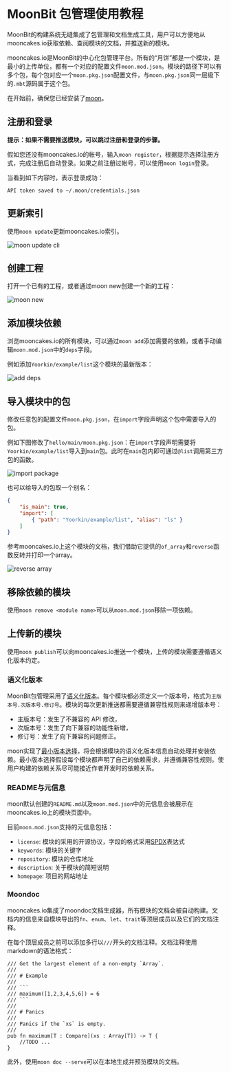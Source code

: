 # MoonBit 包管理使用教程

MoonBit的构建系统无缝集成了包管理和文档生成工具，用户可以方便地从mooncakes.io获取依赖、查阅模块的文档，并推送新的模块。

mooncakes.io是MoonBit的中心化包管理平台。所有的“月饼”都是一个模块，是最小的上传单位，都有一个对应的配置文件`moon.mod.json`。模块的路径下可以有多个包，每个包对应一个`moon.pkg.json`配置文件，与`moon.pkg.json`同一层级下的`.mbt`源码属于这个包。

在开始前，确保您已经安装了[moon](https://www.moonbitlang.com/download/)。

## 注册和登录

**提示：如果不需要推送模块，可以跳过注册和登录的步骤。**

假如您还没有mooncakes.io的帐号，输入`moon register`，根据提示选择注册方式，完成注册后自动登录。如果之前注册过帐号，可以使用`moon login`登录。

当看到如下内容时，表示登录成功：

```
API token saved to ~/.moon/credentials.json
```

## 更新索引

使用`moon update`更新mooncakes.io索引。

![moon update cli](imgs/moon-update.png)

## 创建工程

打开一个已有的工程，或者通过moon new创建一个新的工程：

![moon new](imgs/moon-new.png)

## 添加模块依赖

浏览mooncakes.io的所有模块，可以通过`moon add`添加需要的依赖，或者手动编辑`moon.mod.json`中的`deps`字段。

例如添加`Yoorkin/example/list`这个模块的最新版本：

![add deps](imgs/add-deps.png)

## 导入模块中的包

修改任意包的配置文件`moon.pkg.json`，在`import`字段声明这个包中需要导入的包。

例如下图修改了`hello/main/moon.pkg.json`：在`import`字段声明需要将`Yoorkin/example/list`导入到`main`包。此时在`main`包内即可通过`@list`调用第三方包的函数。

![import package](imgs/import.png)

也可以给导入的包取一个别名：

```json
{
    "is_main": true,
    "import": [
        { "path": "Yoorkin/example/list", "alias": "ls" }
    ]
}
```

参考mooncakes.io上这个模块的文档，我们借助它提供的`of_array`和`reverse`函数反转并打印一个array。

![reverse array](imgs/reverse-array.png)

## 移除依赖的模块

使用`moon remove <module name>`可以从`moon.mod.json`移除一项依赖。

## 上传新的模块

使用`moon publish`可以向mooncakes.io推送一个模块，上传的模块需要遵循语义化版本约定。

### 语义化版本

MoonBit包管理采用了[语义化版本](https://semver.org/lang/zh-CN/)。每个模块都必须定义一个版本号，格式为`主版本号.次版本号.修订号`。模块的每次更新推送都需要遵循兼容性规则来递增版本号：

- 主版本号：发生了不兼容的 API 修改，
- 次版本号：发生了向下兼容的功能性新增，
- 修订号：发生了向下兼容的问题修正。

moon实现了[最小版本选择](https://research.swtch.com/vgo-mvs)，将会根据模块的语义化版本信息自动处理并安装依赖。最小版本选择假设每个模块都声明了自己的依赖需求，并遵循兼容性规则。使用户构建的依赖关系尽可能接近作者开发时的依赖关系。


### README与元信息

moon默认创建的`README.md`以及`moon.mod.json`中的元信息会被展示在mooncakes.io上的模块页面中。

目前`moon.mod.json`支持的元信息包括：

- `license`: 模块的采用的开源协议，字段的格式采用[SPDX](https://spdx.dev/about/overview/)表达式
- `keywords`: 模块的关键字
- `repository`: 模块的仓库地址
- `description`: 关于模块的简短说明
- `homepage`: 项目的网站地址

### Moondoc

mooncakes.io集成了moondoc文档生成器，所有模块的文档会被自动构建。文档内的信息来自模块导出的`fn`、`enum`、`let`、`trait`等顶层成员以及它们的文档注释。

在每个顶层成员之前可以添加多行以`///`开头的文档注释。文档注释使用markdown的语法格式：

```moonbit
/// Get the largest element of a non-empty `Array`.
/// 
/// # Example
/// 
/// ```
/// maximum([1,2,3,4,5,6]) = 6
/// ```
///
/// # Panics
///
/// Panics if the `xs` is empty.
///
pub fn maximum[T : Compare](xs : Array[T]) -> T {
    //TODO ...
}
```

此外，使用`moon doc --serve`可以在本地生成并预览模块的文档。
